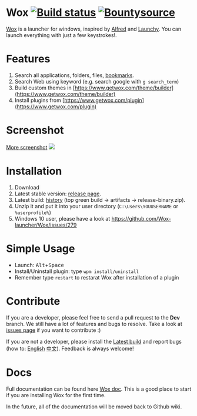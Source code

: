 Wox   [![Build status](https://ci.appveyor.com/api/projects/status/bfktntbivg32e103)](https://ci.appveyor.com/project/qianlifeng/wox) [![Bountysource](https://www.bountysource.com/badge/team?team_id=39433&style=raised)](https://www.bountysource.com/teams/wox?utm_source=Wox&utm_medium=shield&utm_campaign=raised)
=========
[Wox](https://www.getwox.com/) is a launcher for windows, inspired by [Alfred](https://www.alfredapp.com/) and [Launchy](http://www.launchy.net/). You can launch everything with just a few keystrokes!.

Features
=========
1. Search all applications, folders, files, [bookmarks](https://www.getwox.com/plugin/16).
2. Search Web using keyword (e.g. search google with `g search_term`)
3. Build custom themes in [https://www.getwox.com/theme/builder](https://www.getwox.com/theme/builder)
4. Install plugins from [https://www.getwox.com/plugin](https://www.getwox.com/plugin)

Screenshot
=========

<a href="https://github.com/Wox-launcher/Wox/wiki/Screenshot">More screenshot</a>
<img src="http://ww3.sinaimg.cn/large/dce48faejw1eihx6ffo8eg20zk0m8hdt.gif" />

Installation
=========

1. Download
  1. Latest stable version: [release page](https://github.com/Wox-launcher/Wox/releases).
  2. Latest build: [history](https://ci.appveyor.com/project/qianlifeng/wox/history)
     (top green build -> artifacts -> release-binary.zip).
2. Unzip it and put it into your user directory (`C:\Users\YOUUSERNAME` or `%userprofile%`)
3. Windows 10 user, please have a look at https://github.com/Wox-launcher/Wox/issues/279


Simple Usage
=========
- Launch: <kbd>Alt</kbd>+<kbd>Space</kbd>
- Install/Uninstall plugin: type `wpm install/uninstall`
- Remember type `restart` to restarat Wox after installation of a plugin

Contribute  
=========

If you are a developer, please feel free to send a pull request to the **Dev** branch. We still have a lot of features and bugs to resolve. Take a look at [issues page](https://github.com/Wox-launcher/Wox/issues) if you want to contribute :)

If you are not a developer, please install the [Latest build](https://ci.appveyor.com/project/qianlifeng/wox/history) and report bugs (how to: [English](https://github.com/Wox-launcher/Wox/wiki/FAQ-English) [中文](https://github.com/Wox-launcher/Wox/wiki/FAQ-%E4%B8%AD%E6%96%87)). Feedback is always welcome!

Docs
=========

Full documentation can be found here [Wox doc](http://doc.getwox.com). This is a good place to start if you are installing Wox for the first time.

In the future, all of the documentation will be moved back to Github wiki.
